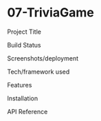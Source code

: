 # 07-TriviaGame

Project Title

Build Status

Screenshots/deployment

Tech/framework used

Features

Installation

API Reference
